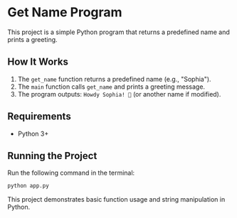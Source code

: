 # Get Name Program

This project is a simple Python program that returns a predefined name and prints a greeting.

## How It Works

1. The `get_name` function returns a predefined name (e.g., "Sophia").
2. The `main` function calls `get_name` and prints a greeting message.
3. The program outputs: `Howdy Sophia! 🤠` (or another name if modified).

## Requirements
- Python 3+

## Running the Project
Run the following command in the terminal:
```sh
python app.py
```

This project demonstrates basic function usage and string manipulation in Python.